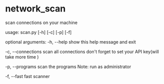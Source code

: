 # network_scan
scan connections on your machine 

usage: scan.py [-h] [-c] [-p] [-f]

optional arguments:
  -h, --help         show this help message and exit
  
  -c, --connections  scan all connections don't forget to set your API key(will take more time )
  
  -p, --programs     scan the programs Note: run as administrator
  
  -f, --fast         fast scanner
